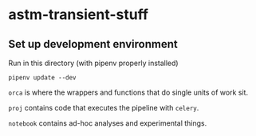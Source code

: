 # astm-transient-stuff
## Set up development environment
Run in this directory (with pipenv properly installed)
```
pipenv update --dev
```
`orca` is where the wrappers and functions that do single units of work sit.

`proj` contains code that executes the pipeline with `celery`.

`notebook` contains ad-hoc analyses and experimental things.